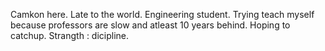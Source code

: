 Camkon here. Late to the world. 
Engineering student. Trying teach myself because professors are slow and atleast 10 years behind.
Hoping to catchup.
Strangth : dicipline.
